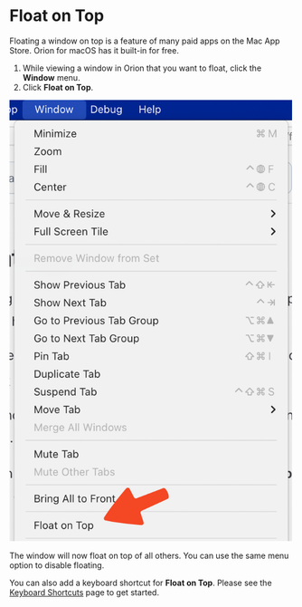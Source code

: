 # Float on Top

Floating a window on top is a feature of many paid apps on the Mac App Store. Orion for macOS has it built-in for free.

1. While viewing a window in Orion that you want to float, click the **Window** menu.
2. Click **Float on Top**.

<img src="./media/macos_float_on_top.png" width="500" alt="macOS Allow Copy & Paste"><br />

The window will now float on top of all others. You can use the same menu option to disable floating.

You can also add a keyboard shortcut for **Float on Top**. Please see the [Keyboard Shortcuts](./../../orion/support-and-community/keyboard-shortcuts) page to get started.






